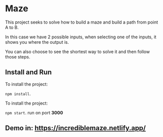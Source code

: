 # Maze

This project seeks to solve how to build a maze and build a path from point A to B.

In this case we have 2 possible inputs, when selecting one of the inputs, it shows you where the output is.

You can also choose to see the shortest way to solve it and then follow those steps.


## Install and Run
To install the project:

`npm install`.


To install the project:

 `npm start`. run on port **3000**


## Demo in: https://incrediblemaze.netlify.app/

